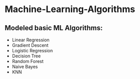 # Machine-Learning-Algorithms

## Modeled basic ML Algorithms:
- Linear Regression
- Gradient Descent
- Logistic Regression
- Decision Tree
- Random Forest
- Naive Bayes
- KNN


